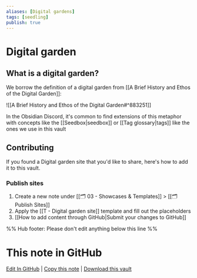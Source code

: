 ```yaml
---
aliases: [Digital gardens]
tags: [seedling]
publish: true
---
```


# Digital garden

## What is a digital garden?

We borrow the definition of a digital garden from [[A Brief History and Ethos of the Digital Garden]]:

![[A Brief History and Ethos of the Digital Garden#^883251]]

In the Obsidian Discord, it's common to find extensions of this metaphor with concepts like the [[Seedbox|seedbox]] or [[Tag glossary|tags]] like the ones we use in this vault

## Contributing

If you found a Digital garden site that you'd like to share, here's how to add it to this vault.

### Publish sites

1. Create a new note under [[🗂️ 03 - Showcases & Templates]] > [[🗂️ Publish Sites]]
2. Apply the [[T - Digital garden site]] template and fill out the placeholders
3. [[How to add content through GitHub|Submit your changes to GitHub]]

%% Hub footer: Please don't edit anything below this line %%

# This note in GitHub

<span class="git-footer">[Edit In GitHub](https://github.dev/obsidian-community/obsidian-hub/blob/main/05%20-%20Concepts/Digital%20garden.md "git-hub-edit-note") | [Copy this note](https://raw.githubusercontent.com/obsidian-community/obsidian-hub/main/05%20-%20Concepts/Digital%20garden.md "git-hub-copy-note") | [Download this vault](https://github.com/obsidian-community/obsidian-hub/archive/refs/heads/main.zip "git-hub-download-vault") </span>
